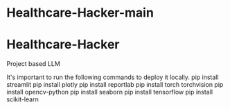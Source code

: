 # Healthcare-Hacker-main
# Healthcare-Hacker
Project based LLM

It's important to run the following commands to deploy it locally.
pip install streamlit
pip install plotly
pip install reportlab
pip install torch torchvision
pip install opencv-python
pip install seaborn
pip install tensorflow
pip install scikit-learn
